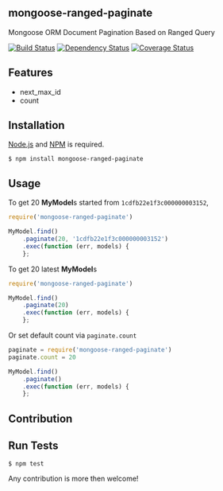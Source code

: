 ## mongoose-ranged-paginate

Mongoose ORM Document Pagination Based on Ranged Query

[![Build Status](http://img.shields.io/travis/cybertk/mongoose-ranged-paginate.svg?style=flat)](https://travis-ci.org/cybertk/mongoose-ranged-paginate)
[![Dependency Status](https://david-dm.org/cybertk/mongoose-ranged-paginate.png)](https://david-dm.org/cybertk/mongoose-ranged-paginate)
[![Coverage Status](https://coveralls.io/repos/cybertk/mongoose-ranged-paginate/badge.png?branch=master)](https://coveralls.io/r/cybertk/mongoose-ranged-paginate?branch=master)

## Features

- next_max_id
- count

## Installation

[Node.js][] and [NPM][] is required.

    $ npm install mongoose-ranged-paginate

[Node.js]: https://npmjs.org/
[NPM]: https://npmjs.org/

## Usage

To get 20 **MyModel**s started from `1cdfb22e1f3c000000003152`,

```js
require('mongoose-ranged-paginate')

MyModel.find()
    .paginate(20, '1cdfb22e1f3c000000003152')
    .exec(function (err, models) {
    };
```

To get 20 latest **MyModel**s

```js
require('mongoose-ranged-paginate')

MyModel.find()
    .paginate(20)
    .exec(function (err, models) {
    };
```

Or set default count via `paginate.count`

```js
paginate = require('mongoose-ranged-paginate')
paginate.count = 20

MyModel.find()
    .paginate()
    .exec(function (err, models) {
    };
```

## Contribution

## Run Tests

    $ npm test

Any contribution is more then welcome!
